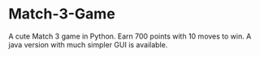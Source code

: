 # Match-3-Game
A cute Match 3 game in Python. Earn 700 points with 10 moves to win. A java version with much simpler GUI is available.
